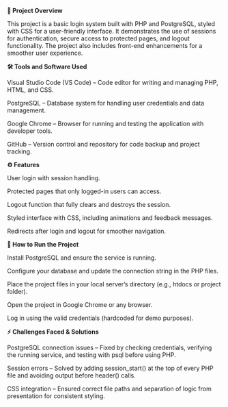 **📌 Project Overview**

This project is a basic login system built with PHP and PostgreSQL, styled with CSS for a user-friendly interface. It demonstrates the use of sessions for authentication, secure access to protected pages, and logout functionality. The project also includes front-end enhancements for a smoother user experience.

**🛠 Tools and Software Used**

Visual Studio Code (VS Code) – Code editor for writing and managing PHP, HTML, and CSS.

PostgreSQL – Database system for handling user credentials and data management.

Google Chrome – Browser for running and testing the application with developer tools.

GitHub – Version control and repository for code backup and project tracking.

**⚙️ Features**

User login with session handling.

Protected pages that only logged-in users can access.

Logout function that fully clears and destroys the session.

Styled interface with CSS, including animations and feedback messages.

Redirects after login and logout for smoother navigation.

**🚀 How to Run the Project**

Install PostgreSQL and ensure the service is running.

Configure your database and update the connection string in the PHP files.

Place the project files in your local server’s directory (e.g., htdocs or project folder).

Open the project in Google Chrome or any browser.

Log in using the valid credentials (hardcoded for demo purposes).

**⚡ Challenges Faced & Solutions**

PostgreSQL connection issues – Fixed by checking credentials, verifying the running service, and testing with psql before using PHP.

Session errors – Solved by adding session_start() at the top of every PHP file and avoiding output before header() calls.

CSS integration – Ensured correct file paths and separation of logic from presentation for consistent styling.
